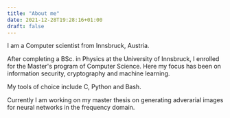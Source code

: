 ```yaml
---
title: "About me"
date: 2021-12-28T19:28:16+01:00
draft: false
---
```



I am a Computer scientist from Innsbruck, Austria.

After completing a BSc. in Physics at the University of Innsbruck, I enrolled for
the Master's program of Computer Science. 
Here my focus has been on information
security, cryptography and machine learning. 

My tools of choice include C, Python and Bash.

Currently I am working on my master thesis on generating adverarial images for
neural networks in the frequency domain.
